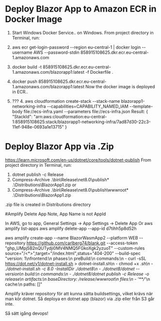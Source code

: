 ﻿# Deploy Blazor App to Amazon ECR in Docker Image
1. Start Windows Docker Service.. on Windows.
From project directory in Terminal, run:
1. aws ecr get-login-password --region eu-central-1 | docker login --username AWS --password-stdin 858915108625.dkr.ecr.eu-central-1.amazonaws.com
2. docker build -t 858915108625.dkr.ecr.eu-central-1.amazonaws.com/blazorapp1:latest -f Dockerfile .
3. docker push 858915108625.dkr.ecr.eu-central-1.amazonaws.com/blazorapp1:latest
Now the docker image is deployed in ECR..

4. ??? 4. aws cloudformation create-stack --stack-name blazorapp1-networking-infra --capabilities=CAPABILITY_NAMED_IAM --template-body file://ecs-infra.yaml --parameters file://ecs-infra.json
Result:
{                                                                                                                                                                                                                                                                                                       
"StackId": "arn:aws:cloudformation:eu-central-1:858915108625:stack/blazorapp1-networking-infra/7ad87d30-22c3-11ef-948e-0693a1e13715"
}


# Deploy Blazor App via .Zip
https://learn.microsoft.com/en-us/dotnet/core/tools/dotnet-publish
From project directory in Terminal, run:
1. dotnet publish -c Release 
2. Compress-Archive .\bin\Release\net8.0\publish\* .\Distributions\BlazorApp1.zip
or
3. Compress-Archive .\bin\Release\net8.0\publish\wwwroot\* .\Distributions\BlazorApp1.zip

.zip file is created in Distributions directory


#Amplify Delete App
Note, App Name is not AppId

In AWS, go to app, General Settings -> App Settings -> Delete App
Or
aws amplify list-apps
aws amplify delete-app --app-id d7tihh5p8d52h 



aws amplify create-app --name BlazorWasmApp2 --platform WEB --repository https://github.com/carlberg74/blank.git --access-token "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"  --custom-rules source="/<*>",target="/index.html",status="404-200" --build-spec "version: 1\nfrontend:\n  phases:\n    preBuild:\n      commands:\n        - curl -sSL https://dot.net/v1/dotnet-install.sh > dotnet-install.sh\n        - chmod +x *.sh\n        - ./dotnet-install.sh -c 8.0 -InstallDir ./dotnet8\n        - ./dotnet8/dotnet --version\n    build:\n      commands:\n        - ./dotnet8/dotnet publish -c Release -o release\n  artifacts:\n    baseDirectory: /release/wwwroot\n    files:\n      - '**/*'\n  cache:\n    paths: []"

Amplify kräver repository för att kunna sätta buildsettings, vilket krävs när man kör dotnet.
Så deploya en dotnet app (blazor) via .zip eller från S3 går inte.

Så sätt igång devops!




